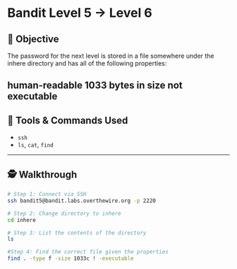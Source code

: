 # Bandit Level 5 → Level 6

## 🧠 Objective
The password for the next level is stored in a file somewhere under the inhere directory and has all of the following properties:

human-readable
1033 bytes in size
not executable
---

## 🧰 Tools & Commands Used
- `ssh`
- `ls`, `cat`, `find`
---

## 🕵️ Walkthrough

```bash
# Step 1: Connect via SSH
ssh bandit5@bandit.labs.overthewire.org -p 2220

# Step 2: Change directory to inhere
cd inhere

# Step 3: List the contents of the directory
ls

#Step 4: Find the correct file given the properties
find . -type f -size 1033c ! -executable

